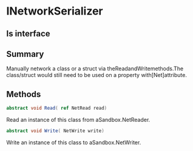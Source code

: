 # INetworkSerializer

## Is interface

## Summary

Manually network a class or a struct via theReadandWritemethods.The class/struct would still need to be used on a property with[Net]attribute.
## Methods

```c#
abstract void Read( ref NetRead read) 
```
Read an instance of this class from aSandbox.NetReader.
```c#
abstract void Write( NetWrite write) 
```
Write an instance of this class to aSandbox.NetWriter.
